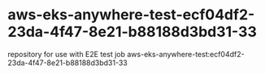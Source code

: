 # aws-eks-anywhere-test-ecf04df2-23da-4f47-8e21-b88188d3bd31-33
repository for use with E2E test job aws-eks-anywhere-test:ecf04df2-23da-4f47-8e21-b88188d3bd31-33
